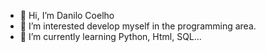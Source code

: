 - 👋 Hi, I’m Danilo Coelho
- 👀 I’m interested develop myself in the programming area.
- 🌱 I’m currently learning Python, Html, SQL...


<!---
dancoe92/dancoe92 is a ✨ special ✨ repository because its `README.md` (this file) appears on your GitHub profile.
You can click the Preview link to take a look at your changes.
--->
